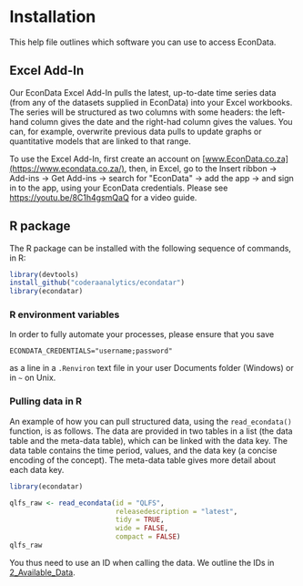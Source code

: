 # Installation

This help file outlines which software you can use to access EconData.


## Excel Add-In

Our EconData Excel Add-In pulls the latest, up-to-date time series data (from any of the datasets supplied in EconData) into your Excel workbooks. The series will be structured as two columns with some headers: the left-hand column gives the date and the right-had column gives the values. You can, for example, overwrite previous data pulls to update graphs or quantitative models that are linked to that range.

To use the Excel Add-In, first create an account on [www.EconData.co.za](https://www.econdata.co.za/), then, in Excel, go to the Insert ribbon → Add-ins → Get Add-ins → search for "EconData" → add the app → and sign in to the app, using your EconData credentials. Please see https://youtu.be/8C1h4gsmQaQ for a video guide.

## R package

The R package can be installed with the following sequence of commands, in R:
```r
library(devtools)
install_github("coderaanalytics/econdatar")
library(econdatar)
```

### R environment variables

In order to fully automate your processes, please ensure that you save

`ECONDATA_CREDENTIALS="username;password"`

as a line in a `.Renviron` text file in your user Documents folder (Windows) or in `~` on Unix.

### Pulling data in R

An example of how you can pull structured data, using the `read_econdata()` function, is as follows. The data are provided in two tables in a list (the data table and the meta-data table), which can be linked with the data key. The data table contains the time period, values, and the data key (a concise encoding of the concept). The meta-data table gives more detail about each data key.

```r
library(econdatar)

qlfs_raw <- read_econdata(id = "QLFS",
                          releasedescription = "latest",
                          tidy = TRUE,
                          wide = FALSE,
                          compact = FALSE)
qlfs_raw
```

You thus need to use an ID when calling the data. We outline the IDs in [2_Available_Data](./2_Available_Data.md).
